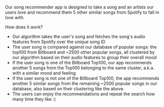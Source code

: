 Our song recommender app is designed to take a song and an artists our users love and recommend them 5 other similar songs from Spotify to fall in love with.

How does it work?
- Our algorithm takes the user's song and fetches the song's audio features from Spotify over the unique song ID
- The user song is compared against our database of popular songs: the top100 from Billboard and ~2500 other popular songs, all clustered by our algorithm based on their audio features to group their overall mood
- If the user song is one of the Billboard Top100, our app recommends another 5 songs from the Top100 belonging to the same cluster, a.k.a. with a similar mood and feeling
- If the user song is not one of the Billboard Top100, the app recommends another 5 similar songs from the remaining ~2500 popular songs in our database, also based on their clustering like the above.
- The users can enjoy the recommendations and repeat the search how many time they like :)

  
